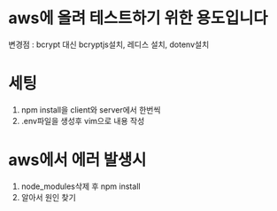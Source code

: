 # aws에 올려 테스트하기 위한 용도입니다

변경점 : bcrypt 대신 bcryptjs설치, 레디스 설치, dotenv설치

# 세팅
1. npm install을 client와 server에서 한번씩
2. .env파일을 생성후 vim으로 내용 작성

# aws에서 에러 발생시
1. node_modules삭제 후 npm install
2. 알아서 원인 찾기
